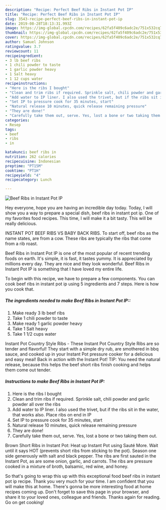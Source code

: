 ```yaml
---
description: "Recipe: Perfect Beef Ribs in Instant Pot IP"
title: "Recipe: Perfect Beef Ribs in Instant Pot IP"
slug: 3543-recipe-perfect-beef-ribs-in-instant-pot-ip
date: 2019-08-28T18:13:31.993Z
image: https://img-global.cpcdn.com/recipes/62fa5f409c6adc2e/751x532cq70/beef-ribs-in-instant-pot-ip-recipe-main-photo.jpg
thumbnail: https://img-global.cpcdn.com/recipes/62fa5f409c6adc2e/751x532cq70/beef-ribs-in-instant-pot-ip-recipe-main-photo.jpg
cover: https://img-global.cpcdn.com/recipes/62fa5f409c6adc2e/751x532cq70/beef-ribs-in-instant-pot-ip-recipe-main-photo.jpg
author: Samuel Johnson
ratingvalue: 3.7
reviewcount: 11
recipeingredient:
- 3 lb beef ribs
- 1 chili powder to taste
- 1 garlic powder heavy
- 1 Salt heavy
- 1 12 cups water
recipeinstructions:
- "Here is the ribs I bought"
- "Clean and trim ribs if required. Sprinkle salt, chili powder and garlic powder all over the ribs"
- "Add water to IP liner. I also used the trivet, but if the ribs sit in the water, that works also. Place ribs on end in IP"
- "Set IP to pressure cook for 35 minutes, start"
- "Natural release 10 minutes, quick release remaining pressure"
- "They are done!"
- "Carefully take them out, serve. Yes, lost a bone or two taking them out."
categories:
- Resep
tags:
- beef
- ribs
- in

katakunci: beef ribs in
nutrition: 262 calories
recipecuisine: Indonesian
preptime: "PT15M"
cooktime: "PT1H"
recipeyield: "4"
recipecategory: Lunch

---
```



![Beef Ribs in Instant Pot IP](https://img-global.cpcdn.com/recipes/62fa5f409c6adc2e/751x532cq70/beef-ribs-in-instant-pot-ip-recipe-main-photo.jpg)

Hey everyone, hope you are having an incredible day today. Today, I will show you a way to prepare a special dish, beef ribs in instant pot ip. One of my favorites food recipes. This time, I will make it a bit tasty. This will be really delicious.

INSTANT POT BEEF RIBS VS BABY BACK RIBS. To start off, beef ribs as the name states, are from a cow. These ribs are typically the ribs that come from a rib roast.

Beef Ribs in Instant Pot IP is one of the most popular of recent trending foods on earth. It's simple, it is fast, it tastes yummy. It is appreciated by millions every day. They are nice and they look wonderful. Beef Ribs in Instant Pot IP is something that I have loved my entire life.


To begin with this recipe, we have to prepare a few components. You can cook beef ribs in instant pot ip using 5 ingredients and 7 steps. Here is how you cook that.

##### The ingredients needed to make Beef Ribs in Instant Pot IP::

1. Make ready 3 lb beef ribs
1. Take 1 chili powder to taste
1. Make ready 1 garlic powder heavy
1. Take 1 Salt heavy
1. Take 1 1/2 cups water


Instant Pot Country Style Ribs - These Instant Pot Country Style Ribs are so tender and flavorful! They start with a simple dry rub, are smothered in bbq sauce, and cooked up in your Instant Pot pressure cooker for a delicious and easy meal! Back in action with the Instant Pot! TIP: You need the natural release, because this helps the beef short ribs finish cooking and helps them come out tender. 

##### Instructions to make Beef Ribs in Instant Pot IP:

1. Here is the ribs I bought
1. Clean and trim ribs if required. Sprinkle salt, chili powder and garlic powder all over the ribs
1. Add water to IP liner. I also used the trivet, but if the ribs sit in the water, that works also. Place ribs on end in IP
1. Set IP to pressure cook for 35 minutes, start
1. Natural release 10 minutes, quick release remaining pressure
1. They are done!
1. Carefully take them out, serve. Yes, lost a bone or two taking them out.


Brown Short Ribs in Instant Pot: Heat up Instant Pot using Sauté More. Wait until it says HOT (prevents short ribs from sticking to the pot). Season one side generously with salt and black pepper. The ribs are first sauted in the Instant Pot, as are some onion, garlic, and carrots. The ribs are pressure cooked in a mixture of broth, balsamic, red wine, and honey. 

So that's going to wrap this up with this exceptional food beef ribs in instant pot ip recipe. Thank you very much for your time. I am confident that you will make this at home. There's gonna be more interesting food at home recipes coming up. Don't forget to save this page in your browser, and share it to your loved ones, colleague and friends. Thanks again for reading. Go on get cooking!
